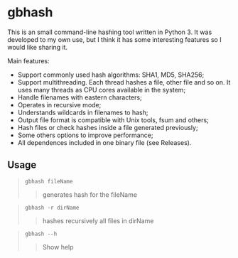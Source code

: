 # gbhash

This is an small command-line hashing tool written in Python 3. It was developed to my own use, but I think it has some interesting features so I would like sharing it.

Main features:

* Support commonly used hash algorithms: SHA1, MD5, SHA256;
* Support multithreading. Each thread hashes a file, other file and so on. It uses many threads as CPU cores available in the system;
* Handle filenames with eastern characters;
* Operates in recursive mode;
* Understands wildcards in filenames to hash;
* Output file format is compatible with Unix tools, fsum and others;
* Hash files or check hashes inside a file generated previously;
* Some others options to improve performance;
* All dependences included in one binary file (see Releases).


## Usage

> ```gbhash fileName```
>>generates hash for the fileName

> ```gbhash -r dirName```
>> hashes recursively all files in dirName

> ```gbhash --h```
>> Show help

